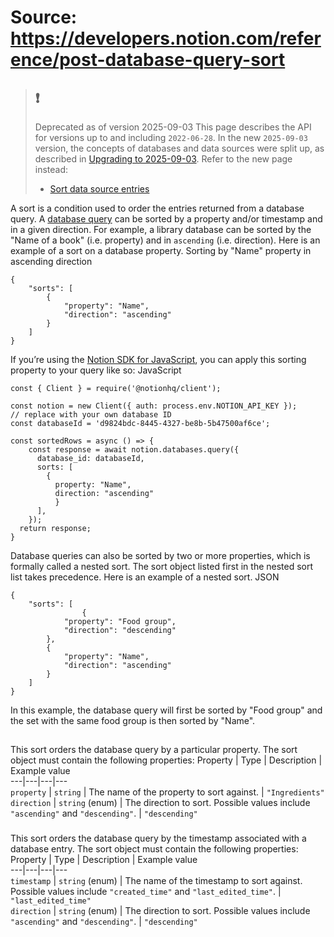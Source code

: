 # Source: https://developers.notion.com/reference/post-database-query-sort

> ## ❗️
> Deprecated as of version 2025-09-03
> This page describes the API for versions up to and including `2022-06-28`. In the new `2025-09-03` version, the concepts of databases and data sources were split up, as described in [Upgrading to 2025-09-03](https://developers.notion.com/docs/upgrade-guide-2025-09-03).
> Refer to the new page instead:
>   * [Sort data source entries](https://developers.notion.com/reference/sort-data-source-entries)
> 

A sort is a condition used to order the entries returned from a database query. 
A [database query](https://developers.notion.com/reference/post-database-query) can be sorted by a property and/or timestamp and in a given direction. For example, a library database can be sorted by the "Name of a book" (i.e. property) and in `ascending` (i.e. direction).
Here is an example of a sort on a database property.
Sorting by "Name" property in ascending direction
```
{
    "sorts": [
        {
            "property": "Name",
            "direction": "ascending"
        }
    ]
}

```

If you’re using the [Notion SDK for JavaScript](https://github.com/makenotion/notion-sdk-js), you can apply this sorting property to your query like so:
JavaScript
```
const { Client } = require('@notionhq/client');

const notion = new Client({ auth: process.env.NOTION_API_KEY });
// replace with your own database ID
const databaseId = 'd9824bdc-8445-4327-be8b-5b47500af6ce';

const sortedRows = async () => {
	const response = await notion.databases.query({
	  database_id: databaseId,
	  sorts: [
	    {
	      property: "Name",
	      direction: "ascending"
		  }
	  ],
	});
  return response;
}

```

Database queries can also be sorted by two or more properties, which is formally called a nested sort. The sort object listed first in the nested sort list takes precedence.
Here is an example of a nested sort.
JSON
```
{
    "sorts": [
                {
            "property": "Food group",
            "direction": "descending"
        },
        {
            "property": "Name",
            "direction": "ascending"
        }
    ]
}

```

In this example, the database query will first be sorted by "Food group" and the set with the same food group is then sorted by "Name".
## [](https://developers.notion.com/reference/post-database-query-sort#sort-object)
### [](https://developers.notion.com/reference/post-database-query-sort#property-value-sort)
This sort orders the database query by a particular property. 
The sort object must contain the following properties:
Property | Type | Description | Example value  
---|---|---|---  
`property` | `string` | The name of the property to sort against. | `"Ingredients"`  
`direction` |  `string` (enum) | The direction to sort. Possible values include `"ascending"` and `"descending"`. | `"descending"`  
### [](https://developers.notion.com/reference/post-database-query-sort#entry-timestamp-sort)
This sort orders the database query by the timestamp associated with a database entry.
The sort object must contain the following properties:
Property | Type | Description | Example value  
---|---|---|---  
`timestamp` |  `string` (enum) | The name of the timestamp to sort against. Possible values include `"created_time"` and `"last_edited_time"`. | `"last_edited_time"`  
`direction` |  `string` (enum) | The direction to sort. Possible values include `"ascending"` and `"descending"`. | `"descending"`
